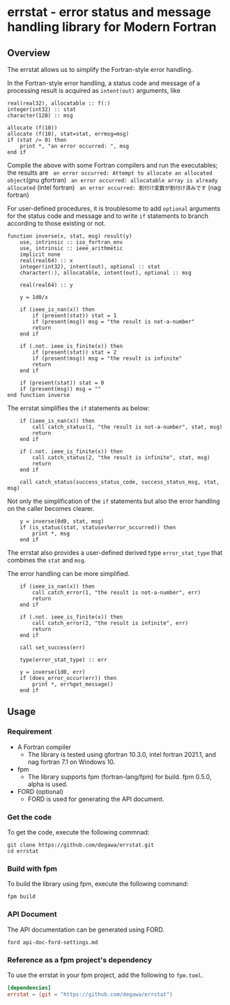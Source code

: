 # errstat - error status and message handling library for Modern Fortran

## Overview
The errstat allows us to simplify the Fortran-style error handling.

In the Fortran-style error handling, a status code and message of
a processing result is acquired as `intent(out)` arguments, like

```Fortran
real(real32), allocatable :: f(:)
integer(int32) :: stat
character(128) :: msg

allocate (f(10))
allocate (f(10), stat=stat, errmsg=msg)
if (stat /= 0) then
    print *, "an error occurred: ", msg
end if
```

Compile the above with some Fortran compilers and run the executables; the results are
` an error occurred: Attempt to allocate an allocated object`(gnu gfortran)
` an error occurred: allocatable array is already allocated` (intel fortran)
` an error occurred: 割付け変数が割付け済みです` (nag fortran)

For user-defined procedures, it is troublesome to add `optional` arguments for the status code and message and to write `if` statements to branch according to those existing or not.

```Fortran
function inverse(x, stat, msg) result(y)
    use, intrinsic :: iso_fortran_env
    use, intrinsic :: ieee_arithmetic
    implicit none
    real(real64) :: x
    integer(int32), intent(out), optional :: stat
    character(:), allocatable, intent(out), optional :: msg

    real(real64) :: y

    y = 1d0/x

    if (ieee_is_nan(x)) then
        if (present(stat)) stat = 1
        if (present(msg)) msg = "the result is not-a-number"
        return
    end if

    if (.not. ieee_is_finite(x)) then
        if (present(stat)) stat = 2
        if (present(msg)) msg = "the result is infinite"
        return
    end if

    if (present(stat)) stat = 0
    if (present(msg)) msg = ""
end function inverse
```

The errstat simplifies the `if` statements as below:

```Fortran
    if (ieee_is_nan(x)) then
        call catch_status(1, "the result is not-a-number", stat, msg)
        return
    end if

    if (.not. ieee_is_finite(x)) then
        call catch_status(2, "the result is infinite", stat, msg)
        return
    end if

    call catch_status(success_status_code, success_status_msg, stat, msg)
```

Not only the simplification of the `if` statements but also the error handling on the caller becomes clearer.

```Fortran
    y = inverse(0d0, stat, msg)
    if (is_status(stat, statuses%error_occurred)) then
        print *, msg
    end if
```

The errstat also provides a user-defined derived type `error_stat_type` that combines the `stat` and `msg`.

The error handling can be more simplified.

```Fortran
    if (ieee_is_nan(x)) then
        call catch_error(1, "the result is not-a-number", err)
        return
    end if

    if (.not. ieee_is_finite(x)) then
        call catch_error(2, "the result is infinite", err)
        return
    end if

    call set_success(err)
```

```Fortran
    type(error_stat_type) :: err

    y = inverse(1d0, err)
    if (does_error_occur(err)) then
        print *, err%get_message()
    end if
```

## Usage
### Requirement
- A Fortran compiler
    - The library is tested using gfortran 10.3.0, intel fortran 2021.1, and nag fortran 7.1 on Windows 10.
- fpm
    - The library supports fpm (fortran-lang/fpm) for build. fpm 0.5.0, alpha is used.
- FORD (optional)
    - FORD is used for generating the API document.

### Get the code
To get the code, execute the following commnad:

```
git clone https://github.com/degawa/errstat.git
cd errstat
```

### Build with fpm
To build the library using fpm, execute the following command:

```
fpm build
```

### API Document
The API documentation can be generated using FORD.

```
ford api-doc-ford-settings.md
```

### Reference as a fpm project's dependency
To use the errstat in your fpm project, add the following to `fpm.toml`.

```toml
[dependencies]
errstat = {git = "https://github.com/degawa/errstat"}
```
